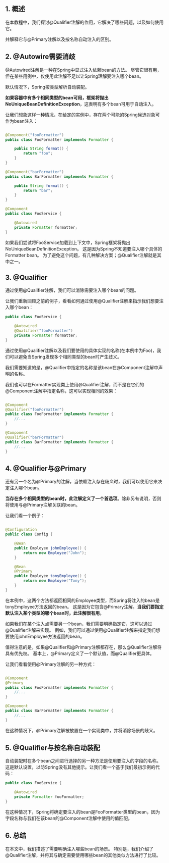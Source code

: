 ## 1. 概述

在本教程中，我们探讨@Qualifier注解的作用，它解决了哪些问题，以及如何使用它。

并解释它与@Primary注解以及按名称自动注入的区别。

## 2. @Autowire需要消歧

@Autowired注解是一种在Spring中显式注入依赖bean的方法。
尽管它很有用，但在某些用例中，仅使用此注解不足以让Spring理解要注入哪个bean。

默认情况下，Spring按类型解析自动装配。

**如果容器中有多个相同类型的bean可用，框架将抛出NoUniqueBeanDefinitionException**，这表明有多个bean可用于自动注入。

让我们想象这样一种情况，在给定的实例中，存在两个可能的Spring候选对象可作为bean注入：

```java

@Component("fooFormatter")
public class FooFormatter implements Formatter {

    public String format() {
        return "foo";
    }
}

@Component("barFormatter")
public class BarFormatter implements Formatter {

    public String format() {
        return "bar";
    }
}

@Component
public class FooService {

    @Autowired
    private Formatter formatter;
}
```

如果我们尝试将FooService加载到上下文中，Spring框架将抛出NoUniqueBeanDefinitionException。
这是因为Spring不知道要注入哪个具体的Formatter bean。
为了避免这个问题，有几种解决方案；@Qualifier注解就是其中之一。

## 3. @Qualifier

通过使用@Qualifier注解，我们可以消除需要注入哪个bean的问题。

让我们重新回顾之前的例子，看看如何通过使用@Qualifier注解来指示我们想要注入哪个bean：

```java
public class FooService {

    @Autowired
    @Qualifier("fooFormatter")
    private Formatter formatter;
}
```

通过使用@Qualifier注解以及我们要使用的具体实现的名称(在本例中为Foo)，我们可以避免当Spring发现多个相同类型的bean时产生歧义。

我们需要知道的是，@Qualifier中指定的名称是该bean在@Component注解中声明的名称。

我们也可以在Formatter实现类上使用@Qualifier注解，而不是在它们的@Component注解中指定名称，这可以实现相同的效果：

```java

@Component
@Qualifier("fooFormatter")
public class FooFormatter implements Formatter {
    //...
}

@Component
@Qualifier("barFormatter")
public class BarFormatter implements Formatter {
    //...
}
```

## 4. @Qualifier与@Primary

还有另一个名为@Primary的注解，当依赖注入存在歧义时，我们可以使用它来决定注入哪个bean。

**当存在多个相同类型的bean时，此注解定义了一个首选项**。除非另有说明，否则将使用与@Primary注解关联的bean。

让我们看一个例子：

```java

@Configuration
public class Config {

    @Bean
    public Employee johnEmployee() {
        return new Employee("John");
    }

    @Bean
    @Primary
    public Employee tonyEmployee() {
        return new Employee("Tony");
    }
}
```

在本例中，这两个方法都返回相同的Employee类型，而Spring将注入的bean是tonyEmployee方法返回的bean。
这是因为它包含@Primary注解。**当我们要指定默认注入某个类型的哪个bean时，此注解很有用**。

如果我们在某个注入点需要另一个bean，我们需要明确指定它，这可以通过@Qualifier注解来实现。
例如，我们可以通过使用@Qualifier注解来指定我们想要使用johnEmployee方法返回的bean。

值得注意的是，如果@Qualifier和@Primary注解都存在，那么@Qualifier注解将具有优先权。
基本上，@Primary定义了一个默认值，而@Qualifier更具体。

让我们看看使用@Primary注解的另一种方式：

```java

@Component
@Primary
public class FooFormatter implements Formatter {
    //...
}

@Component
public class BarFormatter implements Formatter {
    //...
}
```

在这种情况下，@Primary注解被放置在一个实现类中，并将消除场景的歧义。

## 5. @Qualifier与按名称自动装配

自动装配时在多个bean之间进行选择的另一种方法是使用要注入的字段的名称。
这是默认设置，以防Spring没有其他提示。让我们看一个基于我们最初示例的代码：

```java
public class FooService {

    @Autowired
    private Formatter fooFormatter;
}
```

在这种情况下，Spring将确定要注入的bean是FooFormatter类型的bean，因为字段名称与我们在该bean的@Component注解中使用的值匹配。

## 6. 总结

在本文中，我们描述了需要明确注入哪些bean的场景。
特别是，我们介绍了@Qualifier注解，并将其与确定需要使用哪些bean的其他类似方法进行了比较。